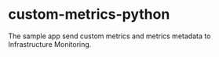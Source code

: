 # custom-metrics-python

The sample app send custom metrics and metrics metadata to Infrastructure Monitoring. 
